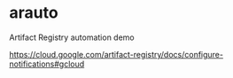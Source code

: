 # arauto

Artifact Registry automation demo

https://cloud.google.com/artifact-registry/docs/configure-notifications#gcloud